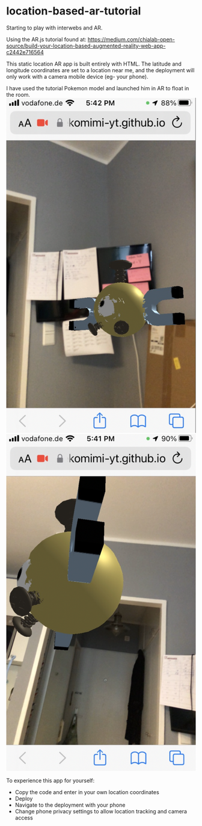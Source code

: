 # location-based-ar-tutorial
Starting to play with interwebs and AR.

Using the AR.js tutorial found at: https://medium.com/chialab-open-source/build-your-location-based-augmented-reality-web-app-c2442e716564

This static location AR app is built entirely with HTML. The latitude and longitude coordinates are set to a location near me, and the deployment will only work with a camera mobile device (eg- your phone).  

I have used the tutorial Pokemon model and launched him in AR to float in the room. 
![Magnemite 1](/img/magnemite1.png)
![Magnemite 2](/img/magnemite2.png)

To experience this app for yourself: 
* Copy the code and enter in your own location coordinates
* Deploy 
* Navigate to the deployment with your phone
* Change phone privacy settings to allow location tracking and camera access
